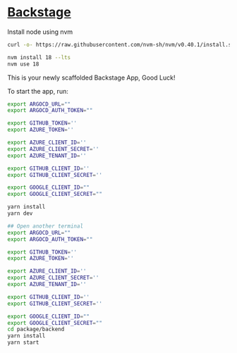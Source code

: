 # [Backstage](https://backstage.io)

Install node using nvm 
```bash
curl -o- https://raw.githubusercontent.com/nvm-sh/nvm/v0.40.1/install.sh | bash

nvm install 18 --lts
nvm use 18
```

This is your newly scaffolded Backstage App, Good Luck!

To start the app, run:

```bash
export ARGOCD_URL=""
export ARGOCD_AUTH_TOKEN=""

export GITHUB_TOKEN=''
export AZURE_TOKEN=''

export AZURE_CLIENT_ID=''
export AZURE_CLIENT_SECRET=''
export AZURE_TENANT_ID=''

export GITHUB_CLIENT_ID=''
export GITHUB_CLIENT_SECRET=''

export GOOGLE_CLIENT_ID=""
export GOOGLE_CLIENT_SECRET=""

yarn install
yarn dev

## Open another terminal
export ARGOCD_URL=""
export ARGOCD_AUTH_TOKEN=""

export GITHUB_TOKEN=''
export AZURE_TOKEN=''

export AZURE_CLIENT_ID=''
export AZURE_CLIENT_SECRET=''
export AZURE_TENANT_ID=''

export GITHUB_CLIENT_ID=''
export GITHUB_CLIENT_SECRET=''

export GOOGLE_CLIENT_ID=""
export GOOGLE_CLIENT_SECRET=""
cd package/backend
yarn install
yarn start
```
